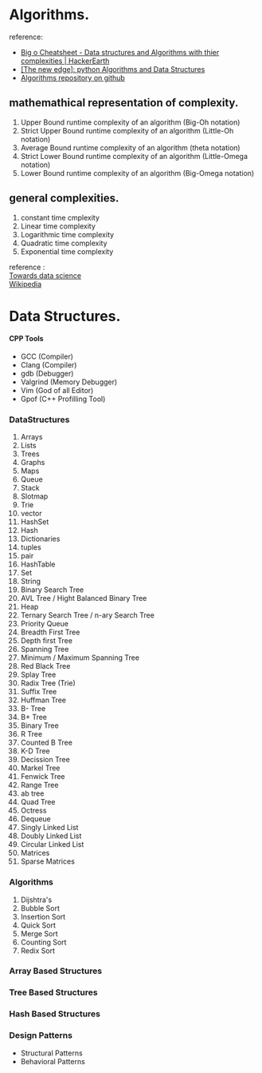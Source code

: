 # Algorithms.

reference:
  - [Big o Cheatsheet - Data structures and Algorithms with thier complexities | HackerEarth](https://www.hackerearth.com/practice/notes/big-o-cheatsheet-series-data-structures-and-algorithms-with-thier-complexities-1/)
  - [[The new edge]: python Algorithms and Data Structures]()
  - [Algorithms repository on github](https://github.com/williamfiset/Algorithms)

## mathemathical representation of complexity.
1. Upper Bound runtime complexity of an algorithm (Big-Oh notation)
2. Strict Upper Bound runtime complexity of an algorithm (Little-Oh notation)
3. Average Bound runtime complexity of an algorithm (theta notation)
4. Strict Lower Bound runtime complexity of an algorithm (Little-Omega notation)
5. Lower Bound runtime complexity of an algorithm (Big-Omega notation)

## general complexities.
1. constant time cmplexity
2. Linear time complexity
3. Logarithmic time complexity
4. Quadratic time complexity
5. Exponential time complexity



reference : </br>
[Towards data science](https://towardsdatascience.com/essential-programming-time-complexity-a95bb2608cac)</br>
[Wikipedia](https://www.wikiwand.com/en/Time_complexity)

# Data Structures.

#### CPP Tools
* GCC (Compiler)
* Clang (Compiler)
* gdb (Debugger)
* Valgrind (Memory Debugger)
* Vim (God of all Editor)
* Gpof (C++ Profilling Tool)


### DataStructures

1. Arrays
2. Lists
3. Trees
4. Graphs
5. Maps
6. Queue
7. Stack
8. Slotmap
9. Trie
10. vector
11. HashSet
12. Hash
13. Dictionaries
14. tuples
15. pair
16. HashTable
17. Set
18. String
19. Binary Search Tree
20. AVL Tree / Hight Balanced Binary Tree
21. Heap
22. Ternary Search Tree / n-ary Search Tree
23. Priority Queue
24. Breadth First Tree
25. Depth first Tree
26. Spanning Tree
27. Minimum / Maximum Spanning  Tree
28. Red Black Tree
29. Splay Tree
30. Radix Tree (Trie)
31. Suffix Tree
32. Huffman Tree
33. B- Tree
34. B+ Tree
35. Binary Tree
36. R Tree
37. Counted B Tree
38. K-D Tree
39. Decission Tree
40. Markel Tree
41. Fenwick Tree
42. Range Tree
43. ab tree
44. Quad Tree
45. Octress
46. Dequeue
47. Singly Linked List
48. Doubly Linked List
49. Circular Linked List
50. Matrices
51. Sparse Matrices

### Algorithms
1. Dijshtra's 
2. Bubble Sort
3. Insertion Sort
4. Quick Sort
5. Merge Sort
6. Counting Sort
6. Redix Sort


### Array Based Structures

### Tree Based Structures

### Hash Based Structures


### Design Patterns
* Structural Patterns
* Behavioral Patterns


